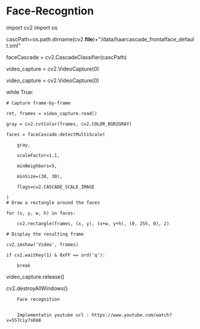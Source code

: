 # Face-Recogntion

import cv2
import os

cascPath=os.path.dirname(cv2.__file__)+"/data/haarcascade_frontalface_default.xml"


faceCascade = cv2.CascadeClassifier(cascPath)

video_capture = cv2.VideoCapture(0)


video_capture = cv2.VideoCapture(0)

while True:

    # Capture frame-by-frame
    
    ret, frames = video_capture.read()
    
    gray = cv2.cvtColor(frames, cv2.COLOR_BGR2GRAY)
    
    faces = faceCascade.detectMultiScale(
    
        gray,
        
        scaleFactor=1.1,
        
        minNeighbors=5,
        
        minSize=(30, 30),
        
        flags=cv2.CASCADE_SCALE_IMAGE
        
    )
    # Draw a rectangle around the faces
    
    for (x, y, w, h) in faces:
    
        cv2.rectangle(frames, (x, y), (x+w, y+h), (0, 255, 0), 2)
        
    # Display the resulting frame
    
    cv2.imshow('Video', frames)
    
    if cv2.waitKey(1) & 0xFF == ord('q'):
    
        break
        
        
video_capture.release()

cv2.destroyAllWindows()


        
        
        Face recognition 
        
        
        Implementatin youtube url : https://www.youtube.com/watch?v=5S7ciy7sKm8
        
